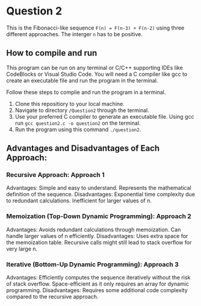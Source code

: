 # Question 2

This is the Fibonacci-like sequence `F(n) = F(n-3) + F(n-2)` using three different approaches. The interger `n` has to be positive.

## How to compile and run
This program can be run on any terminal or C/C++ supporting IDEs like CodeBlocks or Visual Studio Code.
You will need a C compiler like gcc to create an executable file and run the program in the terminal.

Follow these steps to complie and run the program in a terminal.

1. Clone this repositiory to your local machine.
2. Navigate to directory `/Question2` through the terminal.
3. Use your preferred C compiler to generate an executable file. Using gcc run `gcc question2.c -o question2` on the terminal.
4. Run the program using this command `./question2`.


## Advantages and Disadvantages of Each Approach:

### Recursive Approach: Approach 1

Advantages: Simple and easy to understand. Represents the mathematical definition of the sequence.
Disadvantages: Exponential time complexity due to redundant calculations. Inefficient for larger values of n.

### Memoization (Top-Down Dynamic Programming): Approach 2

Advantages: Avoids redundant calculations through memoization. Can handle larger values of n efficiently.
Disadvantages: Uses extra space for the memoization table. Recursive calls might still lead to stack overflow for very large n.

### Iterative (Bottom-Up Dynamic Programming): Approach 3

Advantages: Efficiently computes the sequence iteratively without the risk of stack overflow. Space-efficient as it only requires an array for dynamic programming.
Disadvantages: Requires some additional code complexity compared to the recursive approach.

